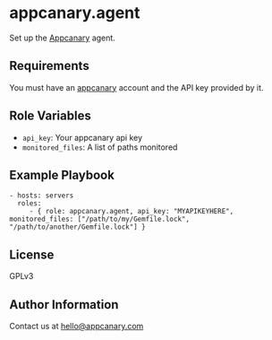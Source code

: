 appcanary.agent
=========

Set up the [Appcanary](https://appcanary.com) agent.

Requirements
------------

You must have an [appcanary](https://appcanary.com) account and the API key provided by it.

Role Variables
--------------

- `api_key`: Your appcanary api key
- `monitored_files`: A list of paths monitored 


Example Playbook
----------------
    
    - hosts: servers
      roles:
         - { role: appcanary.agent, api_key: "MYAPIKEYHERE", monitored_files: ["/path/to/my/Gemfile.lock", "/path/to/another/Gemfile.lock"] }

License
-------

GPLv3

Author Information
------------------

Contact us at [hello@appcanary.com](mailto:hello@appcanary.com)
